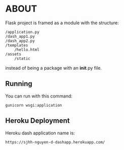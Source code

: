 # ABOUT

Flask project is framed as a module with the structure:

    /application.py
    /dash_app1.py
    /dash_app2.py
    /templates
        /hello.html
    /assets
        /static

instead of being a package with an __init__.py file.

## Running

You can run with this command:

    gunicorn wsgi:application

## Heroku Deployment

Heroku dash application name is: 

    https://sjhh-nguyen-d-dashapp.herokuapp.com/


